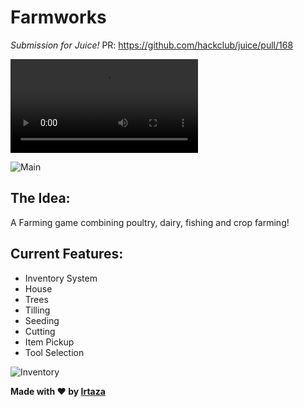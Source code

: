 # Farmworks

_Submission for Juice!_
PR: https://github.com/hackclub/juice/pull/168

![Demo](https://cloud-c6xbz7inj-hack-club-bot.vercel.app/0screen_recording_2025-02-01_at_12.07.58_am.mp4)

![Main](https://cloud-drzxfg8bn-hack-club-bot.vercel.app/0image.png)

## The Idea:

A Farming game combining poultry, dairy, fishing and crop farming!

## Current Features:

- Inventory System
- House
- Trees
- Tilling
- Seeding
- Cutting
- Item Pickup
- Tool Selection

![Inventory](https://cloud-7v1d7gz4v-hack-club-bot.vercel.app/0image.png)

**Made with ❤️ by [Irtaza](https://www.irtaza.xyz/portfolio)**
